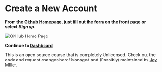 # Create a New Account
**From the [Github Homepage](https://GitHub.com), just fill out the form on the front page or select *Sign up*.**

![GitHub Home Page](https://kjaymiller.github.io/Git-Up-to-Speed/screenshots/landing_page.PNG)

**Continue to [Dashboard](./dashboard)**

This is an open source course that is completely Unlicensed. Check out the code and request changes here!
Managed and (Possibly) maintained by [Jay MIller](https://kjaymiller.github.io/kjaymiller).
